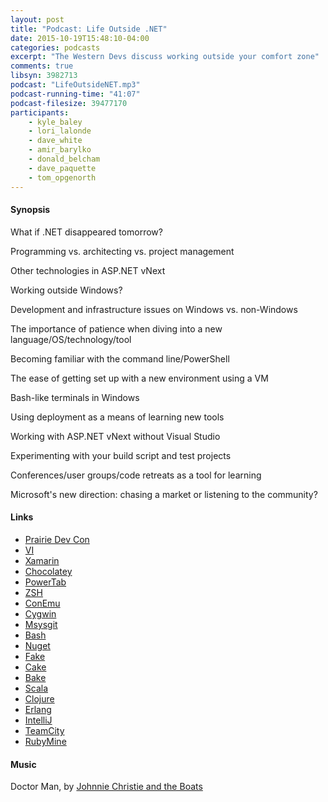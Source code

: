 ```yaml
---
layout: post
title: "Podcast: Life Outside .NET"
date: 2015-10-19T15:48:10-04:00
categories: podcasts
excerpt: "The Western Devs discuss working outside your comfort zone"
comments: true
libsyn: 3982713
podcast: "LifeOutsideNET.mp3"
podcast-running-time: "41:07"
podcast-filesize: 39477170
participants: 
    - kyle_baley
    - lori_lalonde
    - dave_white
    - amir_barylko
    - donald_belcham
    - dave_paquette
    - tom_opgenorth
---
```


#### Synopsis

What if .NET disappeared tomorrow?

Programming vs. architecting vs. project management

Other technologies in ASP.NET vNext

Working outside Windows?

Development and infrastructure issues on Windows vs. non-Windows

The importance of patience when diving into a new language/OS/technology/tool
  
Becoming familiar with the command line/PowerShell

The ease of getting set up with a new environment using a VM

Bash-like terminals in Windows

Using deployment as a means of learning new tools

Working with ASP.NET vNext without Visual Studio

Experimenting with your build script and test projects

Conferences/user groups/code retreats as a tool for learning

Microsoft's new direction: chasing a market or listening to the community?

#### Links
* [Prairie Dev Con](http://www.prairiedevcon.com/)
* [VI](http://www.vim.org/)
* [Xamarin](https://xamarin.com/)
* [Chocolatey](https://chocolatey.org/)
* [PowerTab](https://powertab.codeplex.com/)
* [ZSH](http://www.zsh.org/)
* [ConEmu](https://github.com/Maximus5/ConEmu)
* [Cygwin](https://www.cygwin.com/)
* [Msysgit](https://git-for-windows.github.io/)
* [Bash](https://en.wikipedia.org/wiki/Bash_(Unix_shell))
* [Nuget](https://www.nuget.org/)
* [Fake](http://fsharp.github.io/FAKE/)
* [Cake](https://github.com/cake-build/cake)
* [Bake](http://planete.inria.fr/software/bake/index.html)
* [Scala](http://www.scala-lang.org/)
* [Clojure](http://clojure.org/)
* [Erlang](http://www.erlang.org/)
* [IntelliJ](https://www.jetbrains.com/idea/)
* [TeamCity](https://www.jetbrains.com/teamcity/)
* [RubyMine](https://www.jetbrains.com/ruby/)

#### Music

Doctor Man, by [Johnnie Christie and the Boats](https://www.youtube.com/user/jwcchristie)

